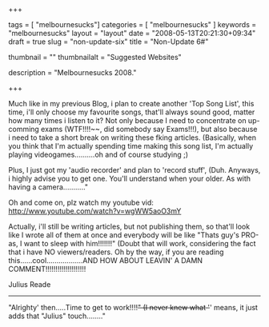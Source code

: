 
+++

tags = [ "melbournesucks"]
categories = [ "melbournesucks" ]
keywords = "melbournesucks"
layout = "layout"
date = "2008-05-13T20:21:30+09:34"
draft = true
slug = "non-update-six"
title = "Non-Update 6#"

thumbnail = ""
thumbnailalt = "Suggested Websites"

description = "Melbournesucks 2008."

+++

Much like in my previous Blog, i plan to create another 'Top Song List', this time, i'll only choose my favourite songs, that'll always sound good, matter how many times i listen to it? Not only because I need to concentrate on up-comming exams (WTF!!!!~~, did somebody say Exams!!!), but also because i need to take a short break on writing these fking articles. (Basically, when you think that I'm actually spending time making this song list, I'm actually playing videogames..........oh and of course studying ;)

Plus, I just got my 'audio recorder' and plan to 'record stuff', (Duh. Anyways, i highly advise you to get one. You'll understand when your older. As with having a camera..........."

Oh and come on, plz watch my youtube vid: http://www.youtube.com/watch?v=wgWW5aoO3mY

Actually, i'll still be writing articles, but not publishing them, so that'll look like I wrote all of them at once and everybody will be like "Thats guy's PRO-as, I want to sleep with him!!!!!!!" (Doubt that will work, considering the fact that i have NO viewers/readers. Oh by the way, if you are reading this......cool..................AND HOW ABOUT LEAVIN' A DAMN COMMENT!!!!!!!!!!!!!!!!!!!!

Julius Reade
_________________________________________________________

"Alrighty' then.....Time to get to work!!!!~~" (I never knew what '~~' means, it just adds that "Julius" touch........" 